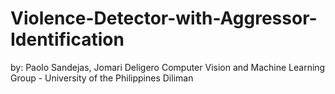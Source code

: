 # Violence-Detector-with-Aggressor-Identification
by: Paolo Sandejas, Jomari Deligero Computer Vision and Machine Learning Group - University of the Philippines Diliman

